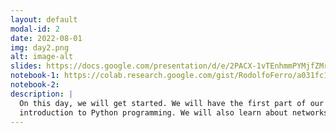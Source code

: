 ```yaml
---
layout: default
modal-id: 2
date: 2022-08-01
img: day2.png
alt: image-alt
slides: https://docs.google.com/presentation/d/e/2PACX-1vTEnhmmPYMjfZMrJif6p1LaRx91xWk-fUDxK76QbmpyzH0ER2YqOXQ15Rf07-6rA5xXoocCKbJ5Wa9J/pub?start=false&loop=false&delayms=3000
notebook-1: https://colab.research.google.com/gist/RodolfoFerro/a031fc10cd6539f90341cc63cff119e8/intro-a-python.ipynb
notebook-2:
description: |
  On this day, we will get started. We will have the first part of our 
  introduction to Python programming. We will also learn about networks.
---
```


